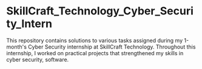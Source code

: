 # SkillCraft_Technology_Cyber_Security_Intern
This repository contains solutions to various tasks assigned during my 1-month's Cyber Security internship at SkillCraft Technology. Throughout this internship, I worked on practical projects that strengthened my skills in cyber security, software.